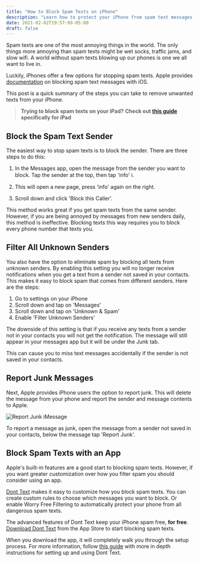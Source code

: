 ```yaml
---
title: "How to Block Spam Texts on iPhone"
description: "Learn how to protect your iPhone from spam text messages by blocking annoying spam text message senders."
date: 2021-02-02T19:57:09-05:00
draft: false
---
```


Spam texts are one of the most annoying things in the world. The only things more annoying than spam texts might be wet socks, traffic jams, and slow wifi. A world without spam texts blowing up our phones is one we all want to live in.

Luckily, iPhones offer a few options for stopping spam texts. Apple provides [documentation](https://support.apple.com/guide/iphone/block-filter-and-report-messages-iph203ab0be4/ios) on blocking spam text messages with iOS.

This post is a quick summary of the steps you can take to remove unwanted texts from your iPhone.

> **Trying to block spam texts on your iPad?**
> **Check out [this guide](/blog/how-to-block-spam-texts-on-ipad) specifically for iPad**

## Block the Spam Text Sender

The easiest way to stop spam texts is to block the sender. There are three steps to do this:

1. In the Messages app, open the message from the sender you want to block. Tap the sender at the top, then tap 'info' :information_source:.

2. This will open a new page, press 'info' again on the right.

3. Scroll down and click 'Block this Caller'.

This method works great if you get spam texts from the same sender. However, if you are being annoyed by messages from new senders daily, this method is ineffective. Blocking texts this way requires you to block every phone number that texts you.

## Filter All Unknown Senders

You also have the option to eliminate spam by blocking all texts from unknown senders. By enabling this setting you will no longer receive notifications when you get a text from a sender not saved in your contacts. This makes it easy to block spam that comes from different senders. Here are the steps:

1. Go to settings on your iPhone
2. Scroll down and tap on 'Messages'
3. Scroll down and tap on 'Unknown & Spam'
4. Enable 'Filter Unknown Senders'

The downside of this setting is that if you receive any texts from a sender not in your contacts you will not get the notification. The message will still appear in your messages app but it will be under the Junk tab.

This can cause you to miss text messages accidentally if the sender is not saved in your contacts.

## Report Junk Messages

Next, Apple provides iPhone users the option to report junk. This will delete the message from your phone and report the sender and message contents to Apple.

![Report Junk iMessage](/assets/images/reportJunk.png#center "Report Junk iMessage")

To report a message as junk, open the message from a sender not saved in your contacts, below the message tap 'Report Junk'.

## Block Spam Texts with an App

Apple's built-in features are a good start to blocking spam texts. However, if you want greater customization over how you filter spam you should consider using an app.

[Dont Text](https://apps.apple.com/us/app/dont-text/id1540836811/) makes it easy to customize how you block spam texts. You can create custom rules to choose which messages you want to block. Or enable Worry Free Filtering to automatically protect your phone from all dangerous spam texts.

The advanced features of Dont Text keep your iPhone spam free, **for free**. [Download Dont Text](https://apps.apple.com/us/app/dont-text/id1540836811/) from the App Store to start blocking spam texts.

When you download the app, it will completely walk you through the setup process. For more information, follow [this guide](/blog/block-spam-texts) with more in depth instructions for setting up and using Dont Text. 